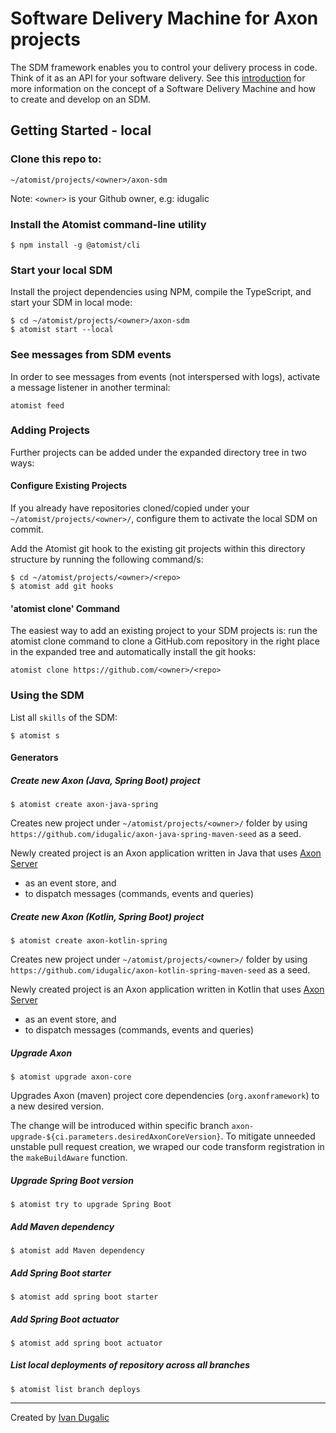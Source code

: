 # Software Delivery Machine for Axon projects

The SDM framework enables you to control your delivery process in
code.  Think of it as an API for your software delivery.  See this
[introduction][atomist-doc] for more information on the concept of a
Software Delivery Machine and how to create and develop on an SDM.


## Getting Started - local

### Clone this repo to:

```
~/atomist/projects/<owner>/axon-sdm
```
Note: `<owner>` is your Github owner, e.g: idugalic


### Install the Atomist command-line utility

```
$ npm install -g @atomist/cli
```

### Start your local SDM

Install the project dependencies using NPM, compile the TypeScript, and start your SDM in local mode:
```
$ cd ~/atomist/projects/<owner>/axon-sdm
$ atomist start --local
```

### See messages from SDM events

In order to see messages from events (not interspersed with logs), activate a message listener in another terminal:
```
atomist feed
```

### Adding Projects

Further projects can be added under the expanded directory tree in two ways:

#### Configure Existing Projects
If you already have repositories cloned/copied under your `~/atomist/projects/<owner>/`, configure them to activate the local SDM on commit.

Add the Atomist git hook to the existing git projects within this directory structure by running the following command/s:
```
$ cd ~/atomist/projects/<owner>/<repo>
$ atomist add git hooks
```
#### 'atomist clone' Command
The easiest way to add an existing project to your SDM projects is: run the atomist clone command to clone a GitHub.com repository in the right place in the expanded tree and automatically install the git hooks:

`atomist clone https://github.com/<owner>/<repo>`

### Using the SDM

List all `skills` of the SDM:
```
$ atomist s
```

#### Generators

##### Create new Axon (Java, Spring Boot) project
```
$ atomist create axon-java-spring
```
Creates new project under `~/atomist/projects/<owner>/` folder by using `https://github.com/idugalic/axon-java-spring-maven-seed` as a seed.

Newly created project is an Axon application written in Java that uses [Axon Server][axon-server]

 - as an event store, and
 - to dispatch messages (commands, events and queries)

##### Create new Axon (Kotlin, Spring Boot) project
```
$ atomist create axon-kotlin-spring
```
Creates new project under `~/atomist/projects/<owner>/` folder by using `https://github.com/idugalic/axon-kotlin-spring-maven-seed` as a seed.

Newly created project is an Axon application written in Kotlin that uses [Axon Server][axon-server]

 - as an event store, and
 - to dispatch messages (commands, events and queries)

##### Upgrade Axon 
```
$ atomist upgrade axon-core
```
Upgrades Axon (maven) project core dependencies (`org.axonframework`) to a new desired version.

The change will be introduced within specific branch `axon-upgrade-${ci.parameters.desiredAxonCoreVersion}`. To mitigate unneeded unstable pull request creation, we wraped our code transform registration in the `makeBuildAware` function.

##### Upgrade Spring Boot version
```
$ atomist try to upgrade Spring Boot
```

##### Add Maven dependency 
```
$ atomist add Maven dependency 
```

##### Add Spring Boot starter
```
$ atomist add spring boot starter
```

##### Add Spring Boot actuator
```
$ atomist add spring boot actuator
```

##### List local deployments of repository across all branches
```
$ atomist list branch deploys
```
---
Created by [Ivan Dugalic][idugalic]

[idugalic]: http://idugalic.pro
[axon-server]: https://download.axoniq.io/axonserver/AxonServer.zip
[atomist-doc]: https://docs.atomist.com/ (Atomist Documentation)